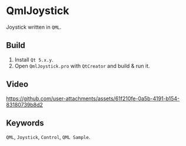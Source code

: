 # QmlJoystick
Joystick written in `QML`.

## Build
1) Install `Qt 5.x.y`.
2) Open `QmlJoystick.pro` with `QtCreator` and build & run it. 

## Video
https://github.com/user-attachments/assets/61f210fe-0a5b-4191-b154-83180739b8d2

## Keywords
`QML`,
`Joystick`,
`Control`,
`QML Sample`.
